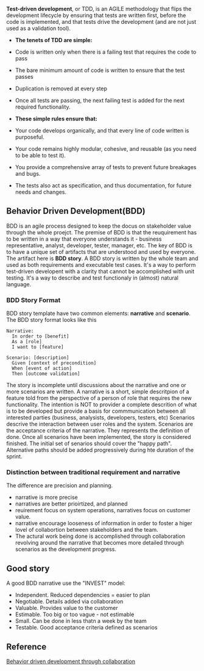 **Test-driven development**, or TDD, is an AGILE methodology that flips the development
lifecycle by ensuring that tests are written first, before the code is implemented, and that
tests drive the development (and are not just used as a validation tool).

* **The tenets of TDD are simple:**
 * Code is written only when there is a failing test that requires the code to pass
 * The bare minimum amount of code is written to ensure that the test passes
 * Duplication is removed at every step
 * Once all tests are passing, the next failing test is added for the next required functionality.

* **These simple rules ensure that:**
 * Your code develops organically, and that every line of code written is purposeful.
 * Your code remains highly modular, cohesive, and reusable (as you need to be able to test it).
 * You provide a comprehensive array of tests to prevent future breakages and bugs.
 * The tests also act as specification, and thus documentation, for future needs and changes.

## Behavior Driven Development(BDD)
BDD is an agile process designed to keep the docus on stakeholder value through the whole proejct. The premise of BDD is that the reuquirement has to be written in a way that everyone understands it - business representative, analyst, developer, tester, manager, etc.
The key of BDD is to have a unique set of artifacts that are understood and used by everyone. The artifact here is **BDD story**. A BDD story is written by the whole team and used as both requirements and executable test cases. It's a way to perform test-driven developent with a clarity that cannot be accomplished with unit testing. It's a way to describe and test functionaly in (almost) natural language.

### BDD Story Format
BDD story template have two common elements: **narrative** and **scenario**. The BDD story format looks like this
```
Narrative:
  In order to [benefit]
  As a [role]
  I want to [feature]
  
Scenario: [description]
  Given [context of precondition]
  When [event of action]
  Then [outcome validation]
```
The story is incomplete until discussions about the narrative and one or more scenarios are written.
A narrative is a short, simple descritpion of a feature told from the perspective of a person of role that requires the new functionality. The intention is NOT to provider a complete descrition of what is to be developed but provide a basis for commmunication between all interested parties (business, analysists, developers, testers, etc)
Scenarios descrive the interaction between user roles and the system. Scenarios are the acceptance criteria of the narrative. They represents the definition of done. Once all scenarios have been implemented, the story is considered finished. 
The initial set of senarios should cover the "happy path". Alternative paths should be added progressively during hte duration of the sprint.

### Distinction between traditional requirement and narrative
The difference are precision and planning.
* narrative is more precise
* narratives are better prioirtized, and planned
* reuirement focus on system operations, narratives focus on customer value. 
* narrative encourage looseness of information in order to foster a higer lovel of collabortion between stakeholders and the team.
* The actural work being done is accomplished through collaboration revolving around the narrative that becomes more detailed through scenarios as the development progress.

## Good story
A good BDD narrative use the "INVEST" model:
* Independent. Reduced dependencies = easier to plan
* Negotiable. Details added via collaboration
* Valuable. Provides value to the customer
* Estimable. Too big or too vague - not estimable
* Small. Can be done in less thatn a week by the team
* Testable. Good acceptance criteria defined as scenarios

## Reference
[Behavior driven development through collaboration](http://technologyconversations.com/2013/11/14/behavior-driven-development-bdd-value-through-collaboration-part-1-introduction/)
